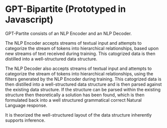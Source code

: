 # GPT-Bipartite (Prototyped in Javascript)

GPT-Partite consists of an NLP Encoder and an NLP Decoder. 

The NLP Encoder accepts streams of textual input and attempts to categorize the stream of tokens into hierarchical relationships, based upon new streams of text received during training. This catogrized data is then distilled into a well-structured data structure.

The NLP Decoder also accepts streams of textual input and attempts to categorize the stream of tokens into hierarchical relationships, using the filters generated by the NLP Encoder during training. This catogrized data is then distilled into a well-structured data structure and is then parsed against the existing data structure. If the structure can be parsed within the existing structure then theoretically a solution has been found, which is then formulated back into a well structured grammatical correct Natural Language response.

It is theorized the well-structured layout of the data structure inherently supports inference.